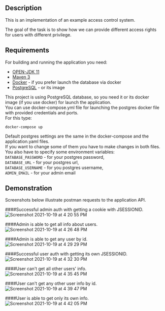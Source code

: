 ## Description
This is an implementation of an example access control system. 

The goal of the task is to show how we can provide different access rights for users with different privilege.

## Requirements

For building and running the application you need:

- [OPEN-JDK 11](https://openjdk.java.net/projects/jdk/11/)
- [Maven 3](https://maven.apache.org)
- [Docker](https://www.docker.com/) - if you prefer launch the database via docker
- [PostgreSQL](https://www.postgresql.org/) - or its image

This project is using PostgreSQL database, so you need it or its docker image (if you use docker) for launch the application.  
You can use docker-compose.yml file for launching the postgres docker file with provided credentials and ports.  
For this type:
```console
docker-compose up
```
Default postgres settings are the same in the docker-compose and the application.yaml files.  
If you want to change some of them
you have to make changes in both files.  
You also have to specify some environment variables:  
`DATABASE_PASSWORD` - for your postgres password,  
`DATABASE_URL` - for your postgres url,  
`DATABASE_USERNAME` - for you postgres username,  
`ADMIN_EMAIL` - for your admin email 

## Demonstration
Screenshots below illustrate postman requests to the application API.

####Successful admin auth with getting a cookie with JSESSIONID. 
![Screenshot 2021-10-19 at 4 20 55 PM](https://user-images.githubusercontent.com/62764458/137908107-fd9d38c7-07b2-483d-9149-e60890a76407.png)

####Admin is able to get all info about users.
![Screenshot 2021-10-19 at 4 26 48 PM](https://user-images.githubusercontent.com/62764458/137908977-2a098885-3f39-496a-85ba-e2e78c2b5fc3.png)

####Admin is able to get any user by id.
![Screenshot 2021-10-19 at 4 29 29 PM](https://user-images.githubusercontent.com/62764458/137909422-8a966c50-9432-4b26-906d-50e3e35e783c.png)

####Successful user auth with getting its own JSESSIONID.
![Screenshot 2021-10-19 at 4 32 30 PM](https://user-images.githubusercontent.com/62764458/137909841-f01121b4-2a23-48f5-8406-d1f0784f0ebd.png)

####User can't get all other users' info.
![Screenshot 2021-10-19 at 4 35 45 PM](https://user-images.githubusercontent.com/62764458/137910387-ff654fb6-2624-4baa-b19e-cd7513fdb69e.png)

####User can't get any other user info by id.
![Screenshot 2021-10-19 at 4 39 47 PM](https://user-images.githubusercontent.com/62764458/137911042-5e37426d-8538-4852-a25f-ca2dc07a15f6.png)

####User is able to get only its own info.
![Screenshot 2021-10-19 at 4 42 05 PM](https://user-images.githubusercontent.com/62764458/137911484-179a068f-5493-4cc1-a462-44f9e174fb3f.png)
